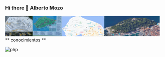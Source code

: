 ### Hi there 👋 Alberto Mozo

![evolucion](./img/urgull4.png)
** conocimientos **

![php](https://img.shields.io/badge/PHP-777BB4?style=for-the-badge&logo=php&logoColor=white)
<!--
**albertomozo/albertomozo** is a ✨ _special_ ✨ repository because its `README.md` (this file) appears on your GitHub profile.

Here are some ideas to get you started:

- 🔭 I’m currently working on ...
- 🌱 I’m currently learning ...
- 👯 I’m looking to collaborate on ...
- 🤔 I’m looking for help with ...
- 💬 Ask me about ...
- 📫 How to reach me: ...
- 😄 Pronouns: ...
- ⚡ Fun fact: ...
-->
